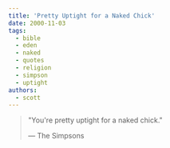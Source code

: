 ```yaml
---
title: 'Pretty Uptight for a Naked Chick'
date: 2000-11-03
tags:
  - bible
  - eden
  - naked
  - quotes
  - religion
  - simpson
  - uptight
authors:
  - scott
---
```


> "You're pretty uptight for a naked chick."
>
> — The Simpsons
